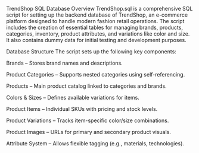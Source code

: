 TrendShop SQL Database
Overview
TrendShop.sql is a comprehensive SQL script for setting up the backend database of TrendShop, an e-commerce platform designed to handle modern fashion retail operations. The script includes the creation of essential tables for managing brands, products, categories, inventory, product attributes, and variations like color and size. It also contains dummy data for initial testing and development purposes.

Database Structure
The script sets up the following key components:

Brands – Stores brand names and descriptions.

Product Categories – Supports nested categories using self-referencing.

Products – Main product catalog linked to categories and brands.

Colors & Sizes – Defines available variations for items.

Product Items – Individual SKUs with pricing and stock levels.

Product Variations – Tracks item-specific color/size combinations.

Product Images – URLs for primary and secondary product visuals.

Attribute System – Allows flexible tagging (e.g., materials, technologies).
